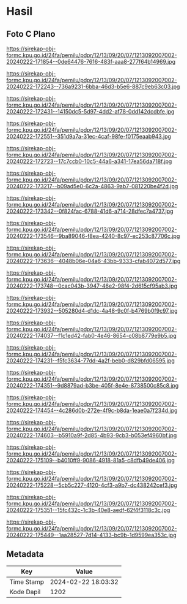 # Hasil

## Foto C Plano

https://sirekap-obj-formc.kpu.go.id/24fa/pemilu/pdpr/12/13/09/20/07/1213092007002-20240222-171854--0de64476-7616-483f-aaa8-277f64b14969.jpg

https://sirekap-obj-formc.kpu.go.id/24fa/pemilu/pdpr/12/13/09/20/07/1213092007002-20240222-172243--736a9231-6bba-46d3-b5e6-887c9eb63c03.jpg

https://sirekap-obj-formc.kpu.go.id/24fa/pemilu/pdpr/12/13/09/20/07/1213092007002-20240222-172431--14150dc5-5d97-4dd2-af78-0dd142dcdbfe.jpg

https://sirekap-obj-formc.kpu.go.id/24fa/pemilu/pdpr/12/13/09/20/07/1213092007002-20240222-172551--351d9a7a-31ec-4caf-98fe-f0175eaab943.jpg

https://sirekap-obj-formc.kpu.go.id/24fa/pemilu/pdpr/12/13/09/20/07/1213092007002-20240222-172723--17c7ccb0-10c5-44a6-a341-17ea56da718f.jpg

https://sirekap-obj-formc.kpu.go.id/24fa/pemilu/pdpr/12/13/09/20/07/1213092007002-20240222-173217--b09ad5e0-6c2a-4863-9ab7-081220be4f2d.jpg

https://sirekap-obj-formc.kpu.go.id/24fa/pemilu/pdpr/12/13/09/20/07/1213092007002-20240222-173342--0f824fac-6788-41d6-a714-28dfec7a4737.jpg

https://sirekap-obj-formc.kpu.go.id/24fa/pemilu/pdpr/12/13/09/20/07/1213092007002-20240222-173546--9ba89046-f8ea-4240-8c97-ec253c87706c.jpg

https://sirekap-obj-formc.kpu.go.id/24fa/pemilu/pdpr/12/13/09/20/07/1213092007002-20240222-173636--4048b06e-04a6-43bb-9333-cfab4072d577.jpg

https://sirekap-obj-formc.kpu.go.id/24fa/pemilu/pdpr/12/13/09/20/07/1213092007002-20240222-173748--0cac043b-3947-46e2-98f4-2d615cf95ab3.jpg

https://sirekap-obj-formc.kpu.go.id/24fa/pemilu/pdpr/12/13/09/20/07/1213092007002-20240222-173932--505280d4-d1dc-4a48-9c0f-b4769b0f9c97.jpg

https://sirekap-obj-formc.kpu.go.id/24fa/pemilu/pdpr/12/13/09/20/07/1213092007002-20240222-174037--f1c1ed42-fab0-4e46-8654-c08b8779e9b5.jpg

https://sirekap-obj-formc.kpu.go.id/24fa/pemilu/pdpr/12/13/09/20/07/1213092007002-20240222-174231--f5fc3634-77dd-4a2f-beb0-d829bfd06595.jpg

https://sirekap-obj-formc.kpu.go.id/24fa/pemilu/pdpr/12/13/09/20/07/1213092007002-20240222-174351--9d8879ad-b3be-405f-8e4e-8738500c85c8.jpg

https://sirekap-obj-formc.kpu.go.id/24fa/pemilu/pdpr/12/13/09/20/07/1213092007002-20240222-174454--4c286d0b-272e-4f9c-b8da-1eae0a7f234d.jpg

https://sirekap-obj-formc.kpu.go.id/24fa/pemilu/pdpr/12/13/09/20/07/1213092007002-20240222-174603--b5910a9f-2d85-4b93-9cb3-b053ef4960bf.jpg

https://sirekap-obj-formc.kpu.go.id/24fa/pemilu/pdpr/12/13/09/20/07/1213092007002-20240222-175109--b4010ff9-9086-4918-81a5-c8dfb49de406.jpg

https://sirekap-obj-formc.kpu.go.id/24fa/pemilu/pdpr/12/13/09/20/07/1213092007002-20240222-175228--5cb5c227-4120-4cf3-a9b7-dc438242cef3.jpg

https://sirekap-obj-formc.kpu.go.id/24fa/pemilu/pdpr/12/13/09/20/07/1213092007002-20240222-175351--15fc432c-1c3b-40e8-aedf-62f4f3118c3c.jpg

https://sirekap-obj-formc.kpu.go.id/24fa/pemilu/pdpr/12/13/09/20/07/1213092007002-20240222-175449--1aa28527-7d14-4133-bc9b-1d9599ea353c.jpg


## Metadata

| Key        | Value               |
| ---------- | ------------------- |
| Time Stamp | 2024-02-22 18:03:32 |
| Kode Dapil | 1202                |



